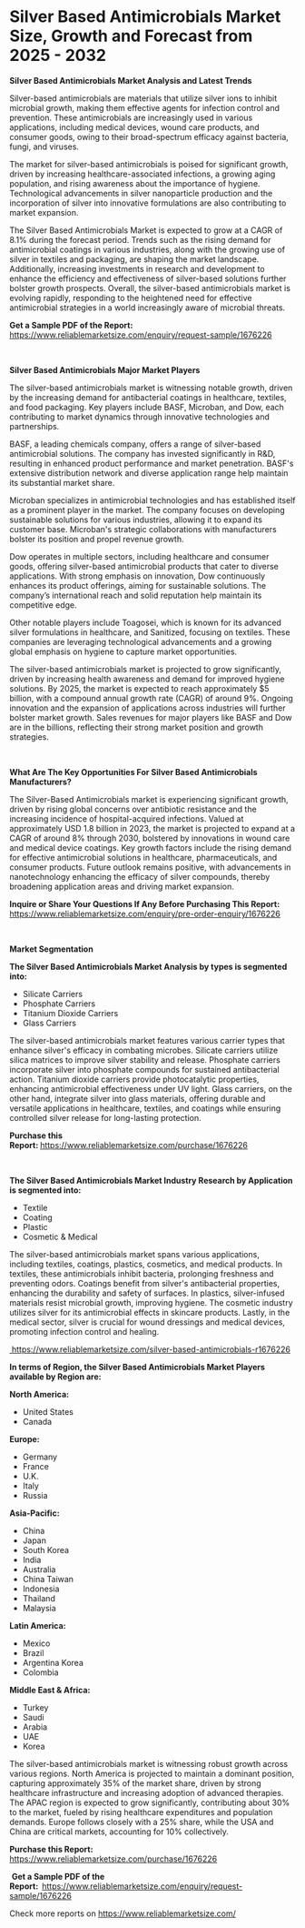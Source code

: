<p><h1>Silver Based Antimicrobials Market Size, Growth and Forecast from 2025 - 2032</h1></p><p><strong>Silver Based Antimicrobials Market Analysis and Latest Trends</strong></p>
<p><p>Silver-based antimicrobials are materials that utilize silver ions to inhibit microbial growth, making them effective agents for infection control and prevention. These antimicrobials are increasingly used in various applications, including medical devices, wound care products, and consumer goods, owing to their broad-spectrum efficacy against bacteria, fungi, and viruses. </p><p>The market for silver-based antimicrobials is poised for significant growth, driven by increasing healthcare-associated infections, a growing aging population, and rising awareness about the importance of hygiene. Technological advancements in silver nanoparticle production and the incorporation of silver into innovative formulations are also contributing to market expansion. </p><p>The Silver Based Antimicrobials Market is expected to grow at a CAGR of 8.1% during the forecast period. Trends such as the rising demand for antimicrobial coatings in various industries, along with the growing use of silver in textiles and packaging, are shaping the market landscape. Additionally, increasing investments in research and development to enhance the efficiency and effectiveness of silver-based solutions further bolster growth prospects. Overall, the silver-based antimicrobials market is evolving rapidly, responding to the heightened need for effective antimicrobial strategies in a world increasingly aware of microbial threats.</p></p>
<p><strong>Get a Sample PDF of the Report:&nbsp;</strong> <a href="https://www.reliablemarketsize.com/enquiry/request-sample/1676226?utm_campaign=1884&utm_medium=2&utm_source=Github&utm_content=ia&utm_term=30012025&utm_id=silver-based-antimicrobials">https://www.reliablemarketsize.com/enquiry/request-sample/1676226</a></p>
<p>&nbsp;</p>
<p><strong>Silver Based Antimicrobials Major Market Players</strong></p>
<p><p>The silver-based antimicrobials market is witnessing notable growth, driven by the increasing demand for antibacterial coatings in healthcare, textiles, and food packaging. Key players include BASF, Microban, and Dow, each contributing to market dynamics through innovative technologies and partnerships.</p><p>BASF, a leading chemicals company, offers a range of silver-based antimicrobial solutions. The company has invested significantly in R&D, resulting in enhanced product performance and market penetration. BASF's extensive distribution network and diverse application range help maintain its substantial market share.</p><p>Microban specializes in antimicrobial technologies and has established itself as a prominent player in the market. The company focuses on developing sustainable solutions for various industries, allowing it to expand its customer base. Microban's strategic collaborations with manufacturers bolster its position and propel revenue growth.</p><p>Dow operates in multiple sectors, including healthcare and consumer goods, offering silver-based antimicrobial products that cater to diverse applications. With strong emphasis on innovation, Dow continuously enhances its product offerings, aiming for sustainable solutions. The company’s international reach and solid reputation help maintain its competitive edge.</p><p>Other notable players include Toagosei, which is known for its advanced silver formulations in healthcare, and Sanitized, focusing on textiles. These companies are leveraging technological advancements and a growing global emphasis on hygiene to capture market opportunities.</p><p>The silver-based antimicrobials market is projected to grow significantly, driven by increasing health awareness and demand for improved hygiene solutions. By 2025, the market is expected to reach approximately $5 billion, with a compound annual growth rate (CAGR) of around 9%. Ongoing innovation and the expansion of applications across industries will further bolster market growth. Sales revenues for major players like BASF and Dow are in the billions, reflecting their strong market position and growth strategies.</p></p>
<p>&nbsp;</p>
<p><strong>What Are The Key Opportunities For Silver Based Antimicrobials Manufacturers?</strong></p>
<p><p>The Silver-Based Antimicrobials market is experiencing significant growth, driven by rising global concerns over antibiotic resistance and the increasing incidence of hospital-acquired infections. Valued at approximately USD 1.8 billion in 2023, the market is projected to expand at a CAGR of around 8% through 2030, bolstered by innovations in wound care and medical device coatings. Key growth factors include the rising demand for effective antimicrobial solutions in healthcare, pharmaceuticals, and consumer products. Future outlook remains positive, with advancements in nanotechnology enhancing the efficacy of silver compounds, thereby broadening application areas and driving market expansion.</p></p>
<p><strong>Inquire or Share Your Questions If Any Before Purchasing This Report:</strong> <a href="https://www.reliablemarketsize.com/enquiry/pre-order-enquiry/1676226?utm_campaign=1884&utm_medium=2&utm_source=Github&utm_content=ia&utm_term=30012025&utm_id=silver-based-antimicrobials">https://www.reliablemarketsize.com/enquiry/pre-order-enquiry/1676226</a></p>
<p>&nbsp;</p>
<p><strong>Market Segmentation</strong></p>
<p><strong>The Silver Based Antimicrobials Market Analysis by types is segmented into:</strong></p>
<p><ul><li>Silicate Carriers</li><li>Phosphate Carriers</li><li>Titanium Dioxide Carriers</li><li>Glass Carriers</li></ul></p>
<p><p>The silver-based antimicrobials market features various carrier types that enhance silver's efficacy in combating microbes. Silicate carriers utilize silica matrices to improve silver stability and release. Phosphate carriers incorporate silver into phosphate compounds for sustained antibacterial action. Titanium dioxide carriers provide photocatalytic properties, enhancing antimicrobial effectiveness under UV light. Glass carriers, on the other hand, integrate silver into glass materials, offering durable and versatile applications in healthcare, textiles, and coatings while ensuring controlled silver release for long-lasting protection.</p></p>
<p><strong>Purchase this Report:&nbsp;</strong><a href="https://www.reliablemarketsize.com/purchase/1676226?utm_campaign=1884&utm_medium=2&utm_source=Github&utm_content=ia&utm_term=30012025&utm_id=silver-based-antimicrobials">https://www.reliablemarketsize.com/purchase/1676226</a></p>
<p>&nbsp;</p>
<p><strong>The Silver Based Antimicrobials Market Industry Research by Application is segmented into:</strong></p>
<p><ul><li>Textile</li><li>Coating</li><li>Plastic</li><li>Cosmetic & Medical</li></ul></p>
<p><p>The silver-based antimicrobials market spans various applications, including textiles, coatings, plastics, cosmetics, and medical products. In textiles, these antimicrobials inhibit bacteria, prolonging freshness and preventing odors. Coatings benefit from silver's antibacterial properties, enhancing the durability and safety of surfaces. In plastics, silver-infused materials resist microbial growth, improving hygiene. The cosmetic industry utilizes silver for its antimicrobial effects in skincare products. Lastly, in the medical sector, silver is crucial for wound dressings and medical devices, promoting infection control and healing.</p></p>
<p><a href="https://www.reliablemarketsize.com/silver-based-antimicrobials-r1676226?utm_campaign=1884&utm_medium=2&utm_source=Github&utm_content=ia&utm_term=30012025&utm_id=silver-based-antimicrobials">&nbsp;https://www.reliablemarketsize.com/silver-based-antimicrobials-r1676226</a></p>
<p><strong>In terms of Region, the Silver Based Antimicrobials Market Players available by Region are:</strong></p>
<p>
    <p> <strong> North America: </strong>
        <ul>
            <li>United States</li>
            <li>Canada</li>
        </ul>
        </p> 
    <p> <strong> Europe: </strong>
        <ul>
            <li>Germany</li>
            <li>France</li>
            <li>U.K.</li>
            <li>Italy</li>
            <li>Russia</li>
        </ul>
        </p> 
    <p> <strong> Asia-Pacific: </strong>
        <ul>
            <li>China</li>
            <li>Japan</li>
            <li>South Korea</li>
            <li>India</li>
            <li>Australia</li>
            <li>China Taiwan</li>
            <li>Indonesia</li>
            <li>Thailand</li>
            <li>Malaysia</li>
        </ul>
        </p> 
    <p> <strong> Latin America: </strong>
        <ul>
            <li>Mexico</li>
            <li>Brazil</li>
            <li>Argentina Korea</li>
            <li>Colombia</li>
        </ul>
        </p> 
    <p> <strong> Middle East & Africa: </strong>
        <ul>
            <li>Turkey</li>
            <li>Saudi</li>
            <li>Arabia</li>
            <li>UAE</li>
            <li>Korea</li>
        </ul>
    </p>
    </p>
<p><p>The silver-based antimicrobials market is witnessing robust growth across various regions. North America is projected to maintain a dominant position, capturing approximately 35% of the market share, driven by strong healthcare infrastructure and increasing adoption of advanced therapies. The APAC region is expected to grow significantly, contributing about 30% to the market, fueled by rising healthcare expenditures and population demands. Europe follows closely with a 25% share, while the USA and China are critical markets, accounting for 10% collectively.</p></p>
<p><strong>Purchase this Report: </strong><a href="https://www.reliablemarketsize.com/purchase/1676226?utm_campaign=1884&utm_medium=2&utm_source=Github&utm_content=ia&utm_term=30012025&utm_id=silver-based-antimicrobials">https://www.reliablemarketsize.com/purchase/1676226</a></p>
<p>&nbsp;<strong>Get a Sample PDF of the Report:&nbsp;&nbsp;</strong><a href="https://www.reliablemarketsize.com/enquiry/request-sample/1676226?utm_campaign=1884&utm_medium=2&utm_source=Github&utm_content=ia&utm_term=30012025&utm_id=silver-based-antimicrobials">https://www.reliablemarketsize.com/enquiry/request-sample/1676226</a></p>
<p><strong></strong></p>
<p>Check more reports on <a href="https://www.reliablemarketsize.com/?utm_campaign=1884&utm_medium=2&utm_source=Github&utm_content=ia&utm_term=30012025&utm_id=silver-based-antimicrobials">https://www.reliablemarketsize.com/</a></p>